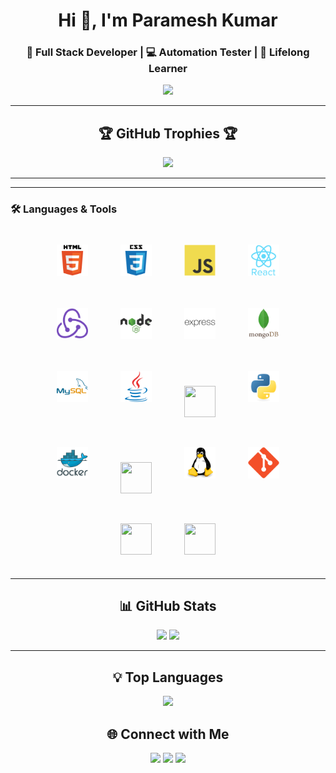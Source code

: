 <!-- Profile Header -->
<h1 align="center">Hi 👋, I'm Paramesh Kumar</h1>
<h3 align="center">🚀 Full Stack Developer | 💻 Automation Tester | 🎯 Lifelong Learner</h3>

<!-- Typing Animation -->
<p align="center">
  <img src="https://readme-typing-svg.herokuapp.com?size=24&center=true&vCenter=true&width=600&lines=Full+Stack+Developer;Automation+Tester+with+Selenium;MERN+Stack+Developer;Java+Full+Stack+Developer;Always+Learning+New+Things!" />
</p>

---

<!-- GitHub Trophies -->
<h2 align="center">🏆 GitHub Trophies 🏆</h2>
<p align="center"> 
  <img src="https://github-profile-trophy.vercel.app/?username=Paramesh-Kumar-2004&title=Commit,Repositories,Experience,Followers&theme=monokai&no-frame=true&no-bg=true&margin-w=20&margin-h=15&column=4" />
</p>

---

---

### 🛠️ Languages & Tools

<p align="center">
  <img src="https://raw.githubusercontent.com/devicons/devicon/master/icons/html5/html5-original-wordmark.svg" width="50" height="50" style="margin: 24px;"/>
  <img src="https://raw.githubusercontent.com/devicons/devicon/master/icons/css3/css3-original-wordmark.svg" width="50" height="50" style="margin: 24px;"/>
  <img src="https://raw.githubusercontent.com/devicons/devicon/master/icons/javascript/javascript-original.svg" width="50" height="50" style="margin: 24px;"/>
  <img src="https://raw.githubusercontent.com/devicons/devicon/master/icons/react/react-original-wordmark.svg" width="50" height="50" style="margin: 24px;"/>
  <img src="https://raw.githubusercontent.com/devicons/devicon/master/icons/redux/redux-original.svg" width="50" height="50" style="margin: 24px;"/>
  <img src="https://raw.githubusercontent.com/devicons/devicon/master/icons/nodejs/nodejs-original-wordmark.svg" width="50" height="50" style="margin: 24px;"/>
  <img src="https://raw.githubusercontent.com/devicons/devicon/master/icons/express/express-original-wordmark.svg" width="50" height="50" style="margin: 24px;"/>
  <img src="https://raw.githubusercontent.com/devicons/devicon/master/icons/mongodb/mongodb-original-wordmark.svg" width="50" height="50" style="margin: 24px;"/>
  <img src="https://raw.githubusercontent.com/devicons/devicon/master/icons/mysql/mysql-original-wordmark.svg" width="50" height="50" style="margin: 24px;"/>
  <img src="https://raw.githubusercontent.com/devicons/devicon/master/icons/java/java-original.svg" width="50" height="50" style="margin: 24px;"/>
  <img src="https://www.vectorlogo.zone/logos/springio/springio-icon.svg" width="50" height="50" style="margin: 24px;"/>
  <img src="https://raw.githubusercontent.com/devicons/devicon/master/icons/python/python-original.svg" width="50" height="50" style="margin: 24px;"/>
  <img src="https://raw.githubusercontent.com/devicons/devicon/master/icons/docker/docker-original-wordmark.svg" width="50" height="50" style="margin: 24px;"/>
  <img src="https://www.vectorlogo.zone/logos/getpostman/getpostman-icon.svg" width="50" height="50" style="margin: 24px;"/>
  <img src="https://raw.githubusercontent.com/devicons/devicon/master/icons/linux/linux-original.svg" width="50" height="50" style="margin: 24px;"/>
  <img src="https://raw.githubusercontent.com/devicons/devicon/master/icons/git/git-original.svg" width="50" height="50" style="margin: 24px;"/>
  <img src="https://raw.githubusercontent.com/detain/svg-logos/780f25886640cef088af994181646db2f6b1a3f8/svg/selenium-logo.svg" width="50" height="50" style="margin: 24px;"/>
  <img src="https://www.vectorlogo.zone/logos/tailwindcss/tailwindcss-icon.svg" width="50" height="50" style="margin: 24px;"/>
</p>

---

<!-- GitHub Stats -->
<h2 align="center">📊 GitHub Stats</h2>
<p align="center">
  <img src="https://github-readme-stats.vercel.app/api?username=Paramesh-Kumar-2004&show_icons=true&theme=onedark&hide_border=true" height="150"/>
  <img src="https://github-readme-streak-stats.herokuapp.com/?user=Paramesh-Kumar-2004&theme=onedark&hide_border=true" height="150"/>
</p>

---

<!-- Top Languages -->
<h2 align="center">💡 Top Languages</h2>
<p align="center">
  <img src="https://github-readme-stats.vercel.app/api/top-langs/?username=Paramesh-Kumar-2004&layout=compact&theme=dark&hide_border=true" height="150"/>
</p>

<!-- Social Links -->
<h2 align="center">🌐 Connect with Me</h2>
<p align="center">
  <a href="https://www.linkedin.com/in/paramesh-kumar-s-047632249/" target="_blank"><img src="https://img.shields.io/badge/-LinkedIn-blue?logo=linkedin&style=for-the-badge" /></a>
  <a href="https://github.com/Paramesh-Kumar-2004" target="_blank"><img src="https://img.shields.io/badge/-GitHub-black?logo=github&style=for-the-badge" /></a>
  <a href="mailto:svpparameshkumar2004@gmail.com" target="_blank"><img src="https://img.shields.io/badge/-Gmail-red?logo=gmail&style=for-the-badge" /></a>
</p>
